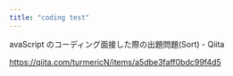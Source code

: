 ```yaml
---
title: "coding test"
---
```


avaScript のコーディング面接した際の出題問題(Sort) - Qiita

https://qiita.com/turmericN/items/a5dbe3faff0bdc99f4d5
